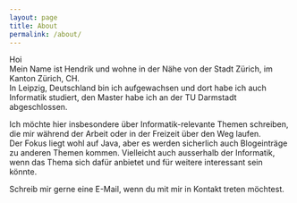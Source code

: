 ```yaml
---
layout: page
title: About
permalink: /about/
---
```


Hoi  
Mein Name ist Hendrik und wohne in der Nähe von der Stadt Zürich, im Kanton Zürich, CH.  
In Leipzig, Deutschland bin ich aufgewachsen und dort habe ich auch Informatik studiert, den Master habe ich an der TU Darmstadt abgeschlossen.  
  
Ich möchte hier insbesondere über Informatik-relevante Themen schreiben, die mir während der Arbeit oder in der Freizeit über den Weg laufen.  
Der Fokus liegt wohl auf Java, aber es werden sicherlich auch Blogeinträge zu anderen Themen kommen. Vielleicht auch ausserhalb der Informatik,  
wenn das Thema sich dafür anbietet und für weitere interessant sein könnte.  
  
Schreib mir gerne eine E-Mail, wenn du mit mir in Kontakt treten möchtest.  